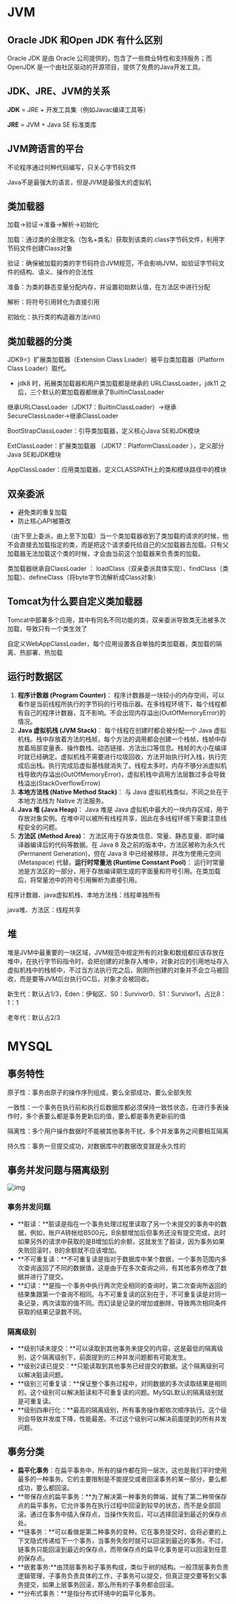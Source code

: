 # JVM

## Oracle JDK 和Open JDK 有什么区别

Oracle JDK 是由 Oracle 公司提供的，包含了一些商业特性和支持服务；而 OpenJDK 是一个由社区驱动的开源项目，提供了免费的Java开发工具。

## JDK、JRE、JVM的关系

**JDK** = JRE + 开发工具集（例如Javac编译工具等）

**JRE** = JVM + Java SE 标准类库

## JVM跨语言的平台

不论程序通过何种代码编写，只关心字节码文件

Java不是最强大的语言，但是JVM是最强大的虚拟机

## 类加载器

加载->验证->准备->解析->初始化

加载：通过类的全限定名（包名+类名）获取到该类的.class字节码文件，利用字节码文件创建Class对象

验证：确保被加载的类的字节码符合JVM规范，不会影响JVM，如验证字节码文件的结构、语义、操作的合法性

准备：为类的静态变量分配内存，并设置初始默认值，在方法区中进行分配

解析：将符号引用转化为直接引用

初始化：执行类的构造器方法init()

## 类加载器的分类

JDK9=》扩展类加载器（Extension Class Loader）被平台类加载器（Platform Class Loader）取代。

- jdk8 时，拓展类加载器和用户类加载都是继承的 URLClassLoader，jdk11 之后，三个默认的累加载器都继承了BuiltinClassLoader

继承URLClassLoader（JDK17：BuiltinClassLoader）->继承SecureClassLoader->继承ClassLoader

BootStrapClassLoader：引导类加载器，定义核心Java SE和JDK模块

ExtClassLoader：扩展类加载器 （JDK17：PlatformClassLoader ），定义部分Java SE和JDK模块

AppClassLoader：应用类加载器，定义CLASSPATH上的类和模块路径中的模块

## 双亲委派

- 避免类的重复加载
- 防止核心API被篡改

（由下至上委派，由上至下加载）当一个类加载器收到了类加载的请求的时候，他不会直接去加载指定的类，而是把这个请求委托给自己的父加载器去加载。只有父加载器无法加载这个类的时候，才会由当前这个加载器来负责类的加载。

类加载器继承自ClassLoader ： loadClass（双亲委派具体实现）、findClass（类加载）、defineClass（将byte字节流解析成Class对象）

## Tomcat为什么要自定义类加载器

Tomcat中部署多个应用，其中有同名不同功能的类，双亲委派导致类无法被多次加载，导致只有一个类生效了

自定义WebAppClassLoader，每个应用设置各自单独的类加载器，类加载的隔离、热部署、热加载

## 运行时数据区

1. **程序计数器 (Program Counter)**： 程序计数器是一块较小的内存空间，可以看作是当前线程所执行的字节码的行号指示器。在多线程环境下，每个线程都有自己的程序计数器，互不影响。不会出现内存溢出(OutOfMemoryError)的情况。
2. **Java 虚拟机栈 (JVM Stack)**： 每个线程在创建时都会被分配一个 Java 虚拟机栈。栈中存放着方法的栈帧，每个方法的调用都会创建一个栈帧，栈帧中存放着局部变量表、操作数栈、动态链接、方法出口等信息。栈帧的大小在编译时就已经确定。虚拟机栈不需要进行垃圾回收，方法开始执行时入栈，执行完成后出栈。执行完成后虚拟基栈就消失了。线程太多时，内存不够分派虚拟机栈导致内存溢出(OutOfMemoryError)，虚拟机栈中调用方法层数过多会导致栈溢出(StackOverflowErrow)
3. **本地方法栈 (Native Method Stack)**： 与 Java 虚拟机栈类似，不同之处在于本地方法栈为 Native 方法服务。
4. **Java 堆 (Java Heap)**： Java 堆是 Java 虚拟机中最大的一块内存区域，用于存放对象实例。在堆中可以被所有线程共享，因此在多线程环境下需要注意线程安全的问题。
5. **方法区 (Method Area)**： 方法区用于存放类信息、常量、静态变量、即时编译器编译后的代码等数据。在 Java 8 及之前的版本中，方法区被称为永久代 (Permanent Generation)，但在 Java 8 中已经被移除，并改为使用元空间 (Metaspace) 代替。**运行时常量池 (Runtime Constant Pool)**： 运行时常量池是方法区的一部分，用于存放编译期生成的字面量和符号引用。在类加载后，将常量池中的符号引用解析为直接引用。

程序计数器、java虚拟机栈、本地方法栈：线程单独所有

java堆、方法区：线程共享

## 堆

堆是JVM中最重要的一块区域，JVM规范中规定所有的对象和数组都应该存放在堆中，在执行字节码指令时，会把创建的对象存入堆中，对象对应的引用地址存入虚拟机栈中的栈帧中，不过当方法执行完之后，刚刚所创建的对象并不会立马被回收，而是要等JVM后台执行GC后，对象才会被回收。

新生代：默认占1/3，Eden：伊甸区、S0：Survivor0、S1：Survivor1，占比8：1：1

老年代：默认占2/3

# MYSQL

## 事务特性

原子性：事务由原子的操作序列组成，要么全部成功，要么全部失败

一致性：一个事务在执行前和执行后数据库都必须保持一致性状态，在进行多表操作时，多个表要么都是事务更新后的值，要么都是事务更新前的值

隔离性：多个用户操作数据时不能被其他事务干扰，多个并发事务之间要相互隔离

持久性：事务一旦提交成功，对数据库中的数据改变就是永久性的

## 事务并发问题与隔离级别

![img](https://pic3.zhimg.com/80/v2-18be2609265e48b95c071c794115b00e_720w.webp)

### 事务并发问题

- **脏读：**脏读是指在一个事务处理过程里读取了另一个未提交的事务中的数据，例如，账户A转帐给B500元，B余额增加后但事务还没有提交完成，此时如果另外的请求中获取的是B增加后的余额，这就发生了脏读，因为事务如果失败回滚时，B的余额就不应该增加。
- **不可重复读：**不可重复读是指对于数据库中某个数据，一个事务范围内多次查询返回了不同的数据值，这是由于在多次查询之间，有其他事务修改了数据并进行了提交。
- **幻读：**是指一个事务中执行两次完全相同的查询时，第二次查询所返回的结果集跟第一个查询不相同。与不可重复读的区别在于，不可重复读是对同一条记录，两次读取的值不同。而幻读是记录的增加或删除，导致两次相同条件获取的结果记录数不同。

### 隔离级别

- **级别1读未提交：**可以读取到其他事务未提交的内容，这是最低的隔离级别，这个隔离级别下，前面提到的三种并发问题都有可能发生。
- **级别2读已提交：**只能读取到其他事务已经提交的数据。这个隔离级别可以解决脏读问题。
- **级别三可重复读：**保证整个事务过程中，对同数据的多次读取结果是相同的。这个级别可以解决脏读和不可重复读的问题。MySQL默认的隔离级别就是可重复读。
- **级别四串行化：**最高的隔离级别，所有事务操作都依次顺序执行。这个级别会导致并发度下降，性能最差。不过这个级别可以解决前面提到的所有并发问题。

## 事务分类

- **扁平化事务**：在扁平事务中，所有的操作都在同一层次，这也是我们平时使用最多的一种事务。它的主要限制是不能提交或者回滚事务的某一部分，要么都成功，要么都回滚。
- **带保存点的扁平事务：**为了解决第一种事务的弊端，就有了第二种带保存点的扁平事务。它允许事务在执行过程中回滚到较早的状态，而不是全部回滚。通过在事务中插入保存点，当操作失败后，可以选择回滚到最近的保存点处。
- **链事务：**可以看做是第二种事务的变种。它在事务提交时，会将必要的上下文隐式传递给下一个事务，当事务失败时就可以回滚到最近的事务。不过，链事务只能回滚到最近的保存点，而带保存点的扁平化事务是可以回滚到任意的保存点。
- **嵌套事务:**由顶层事务和子事务构成，类似于树的结构。一般顶层事务负责逻辑管理，子事务负责具体的工作，子事务可以提交，但真正提交要等到父事务提交，如果上层事务回滚，那么所有的子事务都会回滚。
- **分布式事务：**是指分布式环境中的扁平化事务。

